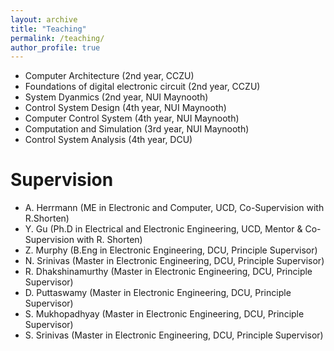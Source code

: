 ```yaml
---
layout: archive
title: "Teaching"
permalink: /teaching/
author_profile: true
---
```


* Computer Architecture (2nd year, CCZU)
* Foundations of digital electronic circuit (2nd year, CCZU)
* System Dyanmics (2nd year, NUI Maynooth)
* Control System Design (4th year, NUI Maynooth)
* Computer Control System (4th year, NUI Maynooth)
* Computation and Simulation (3rd year, NUI Maynooth)
* Control System Analysis (4th year, DCU)

Supervision
======

* A. Herrmann (ME in Electronic and Computer, UCD, Co-Supervision with R.Shorten)
* Y. Gu (Ph.D in Electrical and Electronic Engineering, UCD, Mentor & Co-Supervision with R. Shorten)
* Z. Murphy (B.Eng in Electronic Engineering, DCU, Principle Supervisor)
* N. Srinivas (Master in Electronic Engineering, DCU, Principle Supervisor)
* R. Dhakshinamurthy (Master in Electronic Engineering, DCU, Principle Supervisor)
* D. Puttaswamy (Master in Electronic Engineering, DCU, Principle Supervisor)
* S. Mukhopadhyay (Master in Electronic Engineering, DCU, Principle Supervisor)
* S. Srinivas (Master in Electronic Engineering, DCU, Principle Supervisor)